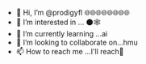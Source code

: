 - 👋 Hi, I’m @prodigyfl 🌐🌐🌐🌐🌐🌐🌐🌐
- 👀 I’m interested in ... 🌑🕸️
- 🌱 I’m currently learning ...ai
- 💞️ I’m looking to collaborate on...hmu
- 📫 How to reach me ...I'll reach🫵

<!---
prodigyfl/prodigyfl is a ✨ special ✨ repository because its `README.md` (this file) appears on your GitHub profile.
You can click the Preview link to take a look at your changes.
--->
